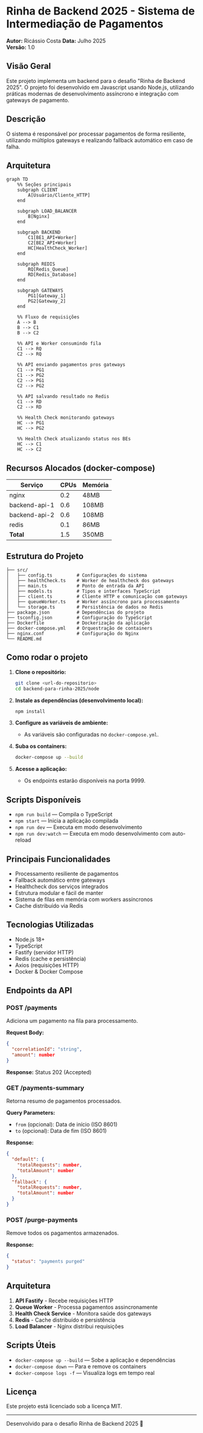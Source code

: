 # Rinha de Backend 2025 - Sistema de Intermediação de Pagamentos

**Autor:** Ricássio Costa
**Data:** Julho 2025  
**Versão:** 1.0

## Visão Geral

Este projeto implementa um backend para o desafio "Rinha de Backend 2025". O projeto foi desenvolvido em Javascript usando Node.js, utilizando práticas modernas de desenvolvimento assíncrono e integração com gateways de pagamento.

## Descrição

O sistema é responsável por processar pagamentos de forma resiliente, utilizando múltiplos gateways e realizando fallback automático em caso de falha.

## Arquitetura

```mermaid
graph TD
    %% Seções principais
    subgraph CLIENT
        A[Usuário/Cliente_HTTP]
    end

    subgraph LOAD_BALANCER
        B[Nginx]
    end

    subgraph BACKEND
        C1[BE1_API+Worker]
        C2[BE2_API+Worker]
        HC[HealthCheck_Worker]
    end

    subgraph REDIS
        RQ[Redis_Queue]
        RD[Redis_Database]
    end

    subgraph GATEWAYS
        PG1[Gateway_1]
        PG2[Gateway_2]
    end

    %% Fluxo de requisições
    A --> B
    B --> C1
    B --> C2

    %% API e Worker consumindo fila
    C1 --> RQ
    C2 --> RQ

    %% API enviando pagamentos pros gateways
    C1 --> PG1
    C1 --> PG2
    C2 --> PG1
    C2 --> PG2

    %% API salvando resultado no Redis
    C1 --> RD
    C2 --> RD

    %% Health Check monitorando gateways
    HC --> PG1
    HC --> PG2

    %% Health Check atualizando status nos BEs
    HC --> C1
    HC --> C2
```

## Recursos Alocados (docker-compose)

| Serviço       | CPUs | Memória |
| ------------- | ---- | ------- |
| nginx         | 0.2  | 48MB    |
| backend-api-1 | 0.6  | 108MB   |
| backend-api-2 | 0.6  | 108MB   |
| redis         | 0.1  | 86MB    |
| **Total**     | 1.5  | 350MB   |

## Estrutura do Projeto

```
├── src/
│   ├── config.ts         # Configurações do sistema
│   ├── healthCheck.ts    # Worker de healthcheck dos gateways
│   ├── main.ts           # Ponto de entrada da API
│   ├── models.ts         # Tipos e interfaces TypeScript
│   ├── client.ts         # Cliente HTTP e comunicação com gateways
│   ├── queueWorker.ts    # Worker assíncrono para processamento
│   └── storage.ts        # Persistência de dados no Redis
├── package.json          # Dependências do projeto
├── tsconfig.json         # Configuração do TypeScript
├── Dockerfile            # Dockerização da aplicação
├── docker-compose.yml    # Orquestração de containers
├── nginx.conf            # Configuração do Nginx
└── README.md
```

## Como rodar o projeto

1. **Clone o repositório:**

   ```bash
   git clone <url-do-repositorio>
   cd backend-para-rinha-2025/node
   ```

2. **Instale as dependências (desenvolvimento local):**

   ```bash
   npm install
   ```

3. **Configure as variáveis de ambiente:**

   - As variáveis são configuradas no `docker-compose.yml`.

4. **Suba os containers:**

   ```bash
   docker-compose up --build
   ```

5. **Acesse a aplicação:**
   - Os endpoints estarão disponíveis na porta 9999.

## Scripts Disponíveis

- `npm run build` — Compila o TypeScript
- `npm start` — Inicia a aplicação compilada
- `npm run dev` — Executa em modo desenvolvimento
- `npm run dev:watch` — Executa em modo desenvolvimento com auto-reload

## Principais Funcionalidades

- Processamento resiliente de pagamentos
- Fallback automático entre gateways
- Healthcheck dos serviços integrados
- Estrutura modular e fácil de manter
- Sistema de filas em memória com workers assíncronos
- Cache distribuído via Redis

## Tecnologias Utilizadas

- Node.js 18+
- TypeScript
- Fastify (servidor HTTP)
- Redis (cache e persistência)
- Axios (requisições HTTP)
- Docker & Docker Compose

## Endpoints da API

### POST /payments

Adiciona um pagamento na fila para processamento.

**Request Body:**

```json
{
  "correlationId": "string",
  "amount": number
}
```

**Response:** Status 202 (Accepted)

### GET /payments-summary

Retorna resumo de pagamentos processados.

**Query Parameters:**

- `from` (opcional): Data de início (ISO 8601)
- `to` (opcional): Data de fim (ISO 8601)

**Response:**

```json
{
  "default": {
    "totalRequests": number,
    "totalAmount": number
  },
  "fallback": {
    "totalRequests": number,
    "totalAmount": number
  }
}
```

### POST /purge-payments

Remove todos os pagamentos armazenados.

**Response:**

```json
{
  "status": "payments purged"
}
```

## Arquitetura

1. **API Fastify** - Recebe requisições HTTP
2. **Queue Worker** - Processa pagamentos assincronamente
3. **Health Check Service** - Monitora saúde dos gateways
4. **Redis** - Cache distribuído e persistência
5. **Load Balancer** - Nginx distribui requisições

## Scripts Úteis

- `docker-compose up --build` — Sobe a aplicação e dependências
- `docker-compose down` — Para e remove os containers
- `docker-compose logs -f` — Visualiza logs em tempo real

## Licença

Este projeto está licenciado sob a licença MIT.

---

Desenvolvido para o desafio Rinha de Backend 2025 🚀
